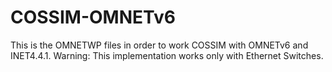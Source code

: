 # COSSIM-OMNETv6
This is the OMNETWP files in order to work COSSIM with OMNETv6 and INET4.4.1. Warning: This implementation works only with Ethernet Switches.
